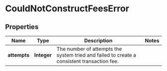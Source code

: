 

# CouldNotConstructFeesError


## Properties

Name | Type | Description | Notes
------------ | ------------- | ------------- | -------------
**attempts** | **Integer** | The number of attempts the system tried and failed to create a consistent transaction fee. | 



